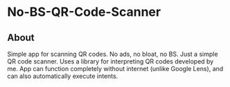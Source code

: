 # No-BS-QR-Code-Scanner
## About

Simple app for scanning QR codes. No ads, no bloat, no BS. Just a simple QR code scanner. Uses a library for interpreting QR codes developed by me. App can function completely without internet (unlike Google Lens), and can also automatically execute intents.
